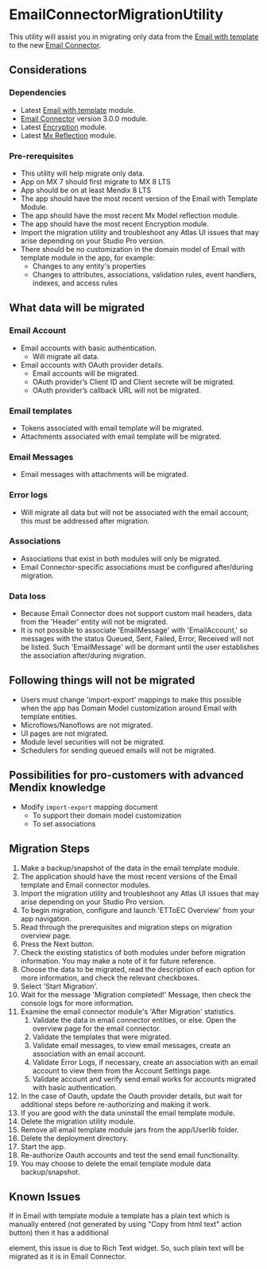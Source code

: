 # EmailConnectorMigrationUtility

This utility will assist you in migrating only data from the [Email with template](https://marketplace.mendix.com/link/component/259) to the new [Email Connector](https://marketplace.mendix.com/link/component/120739).

## Considerations
### Dependencies 
- Latest [Email with template](https://marketplace.mendix.com/link/component/259) module.
- [Email Connector](https://marketplace.mendix.com/link/component/120739) version 3.0.0 module.
- Latest [Encryption](https://marketplace.mendix.com/link/component/1011) module.
- Latest [Mx Reflection](https://marketplace.mendix.com/link/component/69) module.

### Pre-rerequisites 
- This utility will help migrate only data.
- App on MX 7 should first migrate to MX 8 LTS 
- App should be on at least Mendix 8 LTS
- The app should have the most recent version of the Email with Template Module.
- The app should have the most recent Mx Model reflection module. 
- The app should have the most recent Encryption module.
- Import the migration utility and troubleshoot any Atlas UI issues that may arise depending on your Studio Pro version.
- There should be no customization in the domain model of Email with template module in the app, for example:
    - Changes to any entity's properties 
    - Changes to attributes, associations, validation rules, event handlers, indexes, and access rules

## What data will be migrated

### Email Account
- Email accounts with basic authentication.
    - Will migrate all data.
- Email accounts with OAuth provider details.
    - Email accounts will be migrated.
    - OAuth provider’s Client ID and Client secrete will be migrated.
    - OAuth provider’s callback URL will not be migrated. 
### Email templates
- Tokens associated with email template will be migrated.
- Attachments associated with email template will be migrated.
### Email Messages
- Email messages with attachments will be migrated.
### Error logs 
- Will migrate all data but will not be associated with the email account; this must be addressed after migration.
### Associations
- Associations that exist in both modules will only be migrated.
- Email Connector-specific associations must be configured after/during migration.
### Data loss
- Because Email Connector does not support custom mail headers, data from the 'Header' entity will not be migrated.
- It is not possible to associate 'EmailMessage' with 'EmailAccount,' so messages with the status Queued, Sent, Failed, Error, Received will not be listed. Such 'EmailMessage' will be dormant until the user establishes the association after/during migration.


## Following things will not be migrated 

- Users must change 'import-export' mappings to make this possible when the app has Domain Model customization around Email with template entities.
- Microflows/Nanoflows are not migrated.
- UI pages are not migrated.
- Module level securities will not be migrated.
- Schedulers for sending queued emails will not be migrated.

## Possibilities for pro-customers with advanced Mendix knowledge
- Modify `import-export` mapping document 
    - To support their domain model customization 
    - To set associations

## Migration Steps

1. Make a backup/snapshot of the data in the email template module.
2. The application should have the most recent versions of the Email template and Email connector modules.
3. Import the migration utility and troubleshoot any Atlas UI issues that may arise depending on your Studio Pro version.
4. To begin migration, configure and launch 'ETToEC Overview' from your app navigation.
5. Read through the prerequisites and migration steps on migration overview page.
6. Press the Next button.
7. Check the existing statistics of both modules under before migration information. You may make a note of it for future reference.
8. Choose the data to be migrated, read the description of each option for more information, and check the relevant checkboxes.
9. Select 'Start Migration'.
10. Wait for the message 'Migration completed!' Message, then check the console logs for more information.
11. Examine the email connector module's 'After Migration' statistics.
    1. Validate the data in email connector entities, or else. Open the overview page for the email connector.
    2. Validate the templates that were migrated.
    3. Validate email messages, to view email messages, create an association with an email account.
    4. Validate Error Logs, if necessary, create an association with an email account to view them from the Account Settings page.
    5. Validate account and verify send email works for accounts migrated with basic authentication.
17. In the case of Oauth, update the Oauth provider details, but wait for additional steps before re-authorizing and making it work.
18. If you are good with the data uninstall the email template module.
19. Delete the migration utility module.
20. Remove all email template module jars from the app/Userlib folder.
21. Delete the deployment directory.
22. Start the app.
23. Re-authorize Oauth accounts and test the send email functionality.
24. You may choose to delete the email template module data backup/snapshot.

## Known Issues

If in Email with template module a template has a plain text which is manually entered (not generated by using "Copy from html text" action button) then it has a additional <p> element, this issue is due to Rich Text widget. So, such plain text will be migrated as it is in Email Connector.